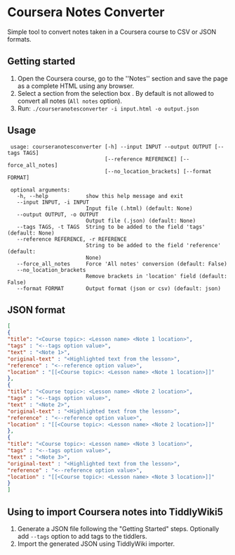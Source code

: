 # Coursera Notes Converter

Simple tool to convert notes taken in a Coursera course to CSV or JSON formats.

## Getting started

1. Open the Coursera course, go to the ''Notes'' section and save the page as a complete HTML using any browser.
2. Select a section from the selection box . By default is not allowed to convert all notes (`All notes` option).
3. Run: `./courseranotesconverter -i input.html -o output.json`

## Usage

```text
 usage: courseranotesconverter [-h] --input INPUT --output OUTPUT [--tags TAGS]
                               [--reference REFERENCE] [--force_all_notes]
                               [--no_location_brackets] [--format FORMAT]
 
 optional arguments:
   -h, --help            show this help message and exit
   --input INPUT, -i INPUT
                         Input file (.html) (default: None)
   --output OUTPUT, -o OUTPUT
                         Output file (.json) (default: None)
   --tags TAGS, -t TAGS  String to be added to the field 'tags' (default: None)
   --reference REFERENCE, -r REFERENCE
                         String to be added to the field 'reference' (default:
                         None)
   --force_all_notes     Force 'All notes' conversion (default: False)
   --no_location_brackets
                         Remove brackets in 'location' field (default: False)
   --format FORMAT       Output format (json or csv) (default: json)
```

## JSON format

```json
[
{
"title": "<Course topic>: <Lesson name> <Note 1 location>",
"tags" : "<--tags option value>",
"text" : "<Note 1>",
"original-text" : "<Highlighted text from the lesson>",
"reference" : "<--reference option value>",
"location" : "[[<Course topic>: <Lesson name> <Note 1 location>]]"
},
{
"title": "<Course topic>: <Lesson name> <Note 2 location>",
"tags" : "<--tags option value>",
"text" : "<Note 2>",
"original-text" : "<Highlighted text from the lesson>",
"reference" : "<--reference option value>",
"location" : "[[<Course topic>: <Lesson name> <Note 2 location>]]"
},
{
"title": "<Course topic>: <Lesson name> <Note 3 location>",
"tags" : "<--tags option value>",
"text" : "<Note 3>",
"original-text" : "<Highlighted text from the lesson>",
"reference" : "<--reference option value>",
"location" : "[[<Course topic>: <Lesson name> <Note 3 location>]]"
}
]
```

## Using to import Coursera notes into TiddlyWiki5

1. Generate a JSON file following the "Getting Started" steps. Optionally add `--tags` option to add tags to the tiddlers.
2. Import the generated JSON using TiddlyWiki importer.
